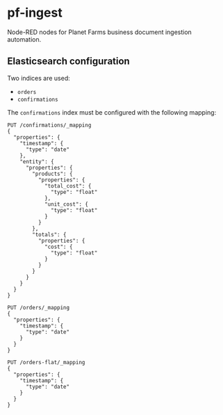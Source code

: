 # pf-ingest

Node-RED nodes for Planet Farms business document ingestion automation.


## Elasticsearch configuration

Two indices are used:

* `orders`
* `confirmations`

The `confirmations` index must be configured with the following mapping:

~~~http
PUT /confirmations/_mapping
{
  "properties": {
    "timestamp": {
      "type": "date"
    },
    "entity": {
      "properties": {
        "products": {
          "properties": {
            "total_cost": {
              "type": "float"
            },
            "unit_cost": {
              "type": "float"
            }
          }
        },
        "totals": {
          "properties": {
            "cost": {
              "type": "float"
            }
          }
        }
      }
    }
  }
}
~~~

~~~http
PUT /orders/_mapping
{
  "properties": {
    "timestamp": {
      "type": "date"
    }
  }
}
~~~

~~~http
PUT /orders-flat/_mapping
{
  "properties": {
    "timestamp": {
      "type": "date"
    }
  }
}
~~~
